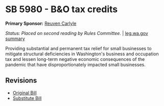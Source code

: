 # SB 5980 - B&O tax credits
**Primary Sponsor:** [Reuven Carlyle](/person/leg/reuven.carlyle.md)

*Status: Placed on second reading by Rules Committee.* | [leg.wa.gov summary](https://app.leg.wa.gov/billsummary?BillNumber=5980&Year=2021)

Providing substantial and permanent tax relief for small businesses to mitigate structural deficiencies in Washington's business and occupation tax and lessen long-term negative economic consequences of the pandemic that have disproportionately impacted small businesses.

## Revisions
* [Original Bill](1/)
* [Substitute Bill](S/)